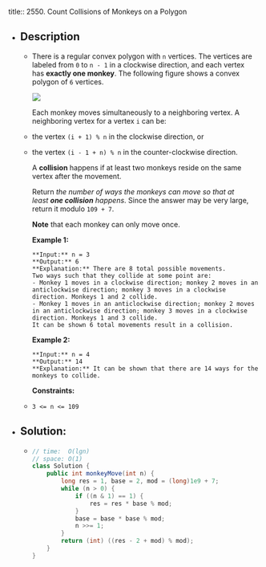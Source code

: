 title:: 2550. Count Collisions of Monkeys on a Polygon

- ## Description
	- There is a regular convex polygon with `n` vertices. The vertices are labeled from `0` to `n - 1` in a clockwise direction, and each vertex has **exactly one monkey**. The following figure shows a convex polygon of `6` vertices.
	  
	  ![](https://assets.leetcode.com/uploads/2023/01/22/hexagon.jpg)
	  
	  Each monkey moves simultaneously to a neighboring vertex. A neighboring vertex for a vertex `i` can be:
	- the vertex `(i + 1) % n` in the clockwise direction, or
	- the vertex `(i - 1 + n) % n` in the counter-clockwise direction.
	  
	  A **collision** happens if at least two monkeys reside on the same vertex after the movement.
	  
	  Return *the number of ways the monkeys can move so that at least **one collision*** *happens*. Since the answer may be very large, return it modulo `109 + 7`.
	  
	  **Note** that each monkey can only move once.
	  
	  
	  
	  **Example 1:**
	  
	  ```
	  **Input:** n = 3
	  **Output:** 6
	  **Explanation:** There are 8 total possible movements.
	  Two ways such that they collide at some point are:
	  - Monkey 1 moves in a clockwise direction; monkey 2 moves in an anticlockwise direction; monkey 3 moves in a clockwise direction. Monkeys 1 and 2 collide.
	  - Monkey 1 moves in an anticlockwise direction; monkey 2 moves in an anticlockwise direction; monkey 3 moves in a clockwise direction. Monkeys 1 and 3 collide.
	  It can be shown 6 total movements result in a collision.
	  ```
	  
	  **Example 2:**
	  
	  ```
	  **Input:** n = 4
	  **Output:** 14
	  **Explanation:** It can be shown that there are 14 ways for the monkeys to collide.
	  ```
	  
	  
	  
	  **Constraints:**
	- `3 <= n <= 109`
- ## Solution:
	- ```java
	  // time:  O(lgn)
	  // space: O(1)
	  class Solution {
	      public int monkeyMove(int n) {
	          long res = 1, base = 2, mod = (long)1e9 + 7;
	          while (n > 0) {
	              if ((n & 1) == 1) {
	                  res = res * base % mod;
	              }
	              base = base * base % mod;
	              n >>= 1;
	          }
	          return (int) ((res - 2 + mod) % mod);
	      }
	  }
	  ```